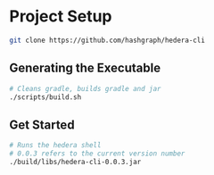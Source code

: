 # Project Setup

```bash
git clone https://github.com/hashgraph/hedera-cli
```

## Generating the Executable

```bash
# Cleans gradle, builds gradle and jar
./scripts/build.sh
```

## Get Started

```bash
# Runs the hedera shell
# 0.0.3 refers to the current version number
./build/libs/hedera-cli-0.0.3.jar
```